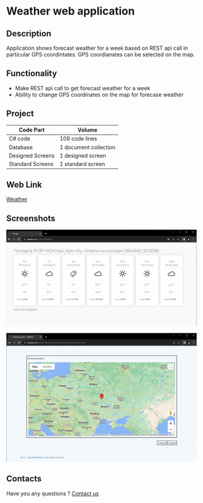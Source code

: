 # Weather web application

## Description

Application shows forecast weather for a week based on REST api call in particular GPS coordintates.
GPS coordianates can be selected on the map.

## Functionality

- Make REST api call to get forecast weather for a week
- Ability to change GPS coordinates on the map for forecase weather

## Project

| Code Part  | Volume |
| ------------- | ------------- |
| C# code  | 109 code lines  |
| Database  | 1 document collection  |
| Designed Screens  | 1 designed screen  |
| Standard Screens  | 1 standard screen  |

## Web Link

[Weather](https://fraplat.tech/jupiter/Weather)

## Screenshots

![Dashboard](https://github.com/LearnFractal/FractalPlatform/blob/main/Projects/FractalPlatform.Weather/Screenshots/Dashboard.png?raw=true)

![Choose Location](https://github.com/LearnFractal/FractalPlatform/blob/main/Projects/FractalPlatform.Weather/Screenshots/ChooseLocation.png?raw=true)

## Contacts

Have you any questions ? [Contact us](mailto:learn.fractal@gmail.com)

